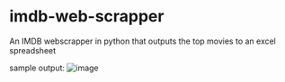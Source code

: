 # imdb-web-scrapper
An IMDB webscrapper in python that outputs the top movies to an excel spreadsheet 

sample output:
![image](https://github.com/OZiad/imdb-web-scrapper/assets/104799539/a665abe9-2d23-4e39-bd36-ea41feae978b)

